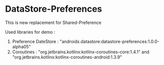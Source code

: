 # DataStore-Preferences

This is new replacement for Shared-Preference 

Used libraries for demo :

1) Preference DateStore : "androidx.datastore:datastore-preferences:1.0.0-alpha05"
2) Coroutines : "org.jetbrains.kotlinx:kotlinx-coroutines-core:1.4.1" and "org.jetbrains.kotlinx:kotlinx-coroutines-android:1.3.9"
